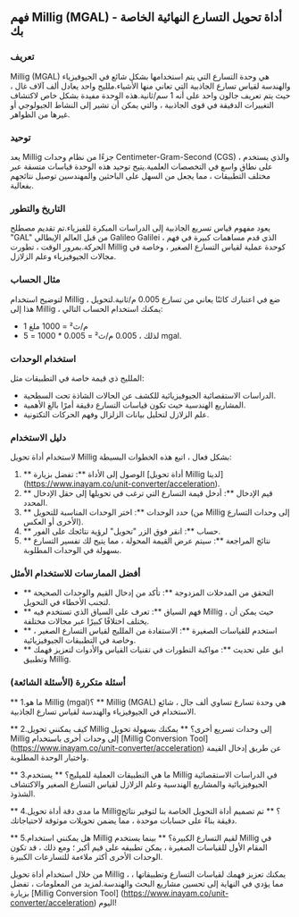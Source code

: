 ## فهم Millig (MGAL) - أداة تحويل التسارع النهائية الخاصة بك

### تعريف
Millig (MGAL) هي وحدة التسارع التي يتم استخدامها بشكل شائع في الجيوفيزياء والهندسة لقياس تسارع الجاذبية التي تعاني منها الأشياء.ملليج واحد يعادل ألف آلاف غال ، حيث يتم تعريف جالون واحد على أنه 1 سم/ثانية.هذه الوحدة مفيدة بشكل خاص لاكتشاف التغييرات الدقيقة في قوى الجاذبية ، والتي يمكن أن تشير إلى النشاط الجيولوجي أو غيرها من الظواهر.

### توحيد
يعد Millig جزءًا من نظام وحدات Centimeter-Gram-Second (CGS) ، والذي يستخدم على نطاق واسع في التخصصات العلمية.يتيح توحيد هذه الوحدة قياسات متسقة عبر مختلف التطبيقات ، مما يجعل من السهل على الباحثين والمهندسين توصيل نتائجهم بفعالية.

### التاريخ والتطور
يعود مفهوم قياس تسريع الجاذبية إلى الدراسات المبكرة للفيزياء.تم تقديم مصطلح "GAL" من قبل العالم الإيطالي Galileo Galilei ، الذي قدم مساهمات كبيرة في فهم الحركة.بمرور الوقت ، تطورت Millig كوحدة عملية لقياس التسارع الصغير ، وخاصة في مجالات الجيوفيزياء وعلم الزلازل.

### مثال الحساب
لتوضيح استخدام Millig ، ضع في اعتبارك كائنًا يعاني من تسارع 0.005 م/ثانية.لتحويل هذا إلى Millig ، يمكنك استخدام الحساب التالي:
- 1 م/ث² = 1000 ملغ
- لذلك ، 0.005 م/ث² = 0.005 * 1000 = 5 mgal.

### استخدام الوحدات
الملليج ذي قيمة خاصة في التطبيقات مثل:
- الدراسات الاستقصائية الجيوفيزيائية للكشف عن الحالات الشاذة تحت السطحية.
- المشاريع الهندسية حيث تكون قياسات التسارع دقيقة أمرًا بالغ الأهمية.
- علم الزلازل لتحليل بيانات الزلزال وفهم الحركات التكتونية.

### دليل الاستخدام
لاستخدام أداة تحويل Millig بشكل فعال ، اتبع هذه الخطوات البسيطة:
1. ** الوصول إلى الأداة **: تفضل بزيارة [أداة تحويل Millig لدينا] (https://www.inayam.co/unit-converter/acceleration).
2. ** قيم الإدخال **: أدخل قيمة التسارع التي ترغب في تحويلها إلى حقل الإدخال المحدد.
3. ** حدد الوحدات **: اختر الوحدات المناسبة للتحويل (من Millig إلى وحدات التسارع الأخرى أو العكس).
4. ** حساب **: انقر فوق الزر "تحويل" لرؤية نتائجك على الفور.
5. ** نتائج المراجعة **: سيتم عرض القيمة المحولة ، مما يتيح لك تفسير التسارع بسهولة في الوحدات المطلوبة.

### أفضل الممارسات للاستخدام الأمثل
- ** التحقق من المدخلات المزدوجة **: تأكد من إدخال القيم والوحدات الصحيحة لتجنب الأخطاء في التحويل.
- ** فهم السياق **: تعرف على السياق الذي تستخدم فيه Millig ، حيث يمكن أن يختلف اختلافًا كبيرًا عبر مجالات مختلفة.
- ** استخدم للقياسات الصغيرة **: الاستفادة من الملليج لقياس التسارع الصغير ، وخاصة في التطبيقات الجيوفيزيائية.
- ** ابق على تحديث **: مواكبة التطورات في تقنيات القياس والأدوات لتعزيز فهمك وتطبيق Millig.

### أسئلة متكررة (الأسئلة الشائعة)

** 1.ما هو Millig (mgal)؟ **
Millig (MGAL) هي وحدة تسارع تساوي ألف جال ، شائع الاستخدام في الجيوفيزياء والهندسة لقياس تسارع الجاذبية.

** 2.كيف يمكنني تحويل Millig إلى وحدات تسريع أخرى؟ **
يمكنك بسهولة تحويل Millig إلى وحدات أخرى باستخدام [Millig Conversion Tool] (https://www.inayam.co/unit-converter/acceleration) عن طريق إدخال القيمة واختيار الوحدة المطلوبة.

** 3.ما هي التطبيقات العملية للميليج؟ **
يستخدم Millig في الدراسات الاستقصائية الجيوفيزيائية والمشاريع الهندسية وعلم الزلازل لقياس التسارع الصغير والاكتشاف الشذوذ.

** 4.ما مدى دقة أداة تحويل Millig؟ **
تم تصميم أداة التحويل الخاصة بنا لتوفير نتائج دقيقة بناءً على حسابات موحدة ، مما يضمن تحويلات موثوقة لاحتياجاتك.

** 5.هل يمكنني استخدام Millig لقيم التسارع الكبيرة؟ **
بينما يستخدم Millig في المقام الأول للقياسات الصغيرة ، يمكن تطبيقه على قيم أكبر ؛ ومع ذلك ، قد تكون الوحدات الأخرى أكثر ملاءمة للتسارعات الكبيرة.

من خلال استخدام أداة تحويل Millig ، يمكنك تعزيز فهمك لقياسات التسارع وتطبيقاتها ، مما يؤدي في النهاية إلى تحسين مشاريع البحث والهندسة.لمزيد من المعلومات ، تفضل بزيارة [Millig Conversion Tool] (https://www.inayam.co/unit-converter/acceleration) اليوم!